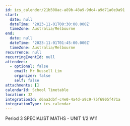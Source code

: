 ```yaml
---
id: ics_calender/21b508ac-a89b-48a9-9dc4-a9d71a0e9a91
start:
  date: null
  dateTime: '2023-11-01T00:30:00.000Z'
  timeZone: Australia/Melbourne
end:
  date: null
  dateTime: '2023-11-01T01:45:00.000Z'
  timeZone: Australia/Melbourne
recurrence: null
recurringEventId: null
attendees:
  - optional: false
    email: Mr Russell Lim
    organizer: false
    self: false
attachments: []
calendarId: School Timetable
location: J2
integrationId: d6aa3dbf-c4e0-4a4d-a9c9-75f6905f471a
integrationType: ics_calendar
---
```

Period 3
SPECIALIST MATHS - UNIT 1/2 W11